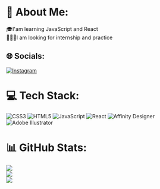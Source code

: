 # 💫 About Me:
🎓I'am learning JavaScript and React<br>👨🏻‍💻I am looking for internship and practice


## 🌐 Socials:
[![Instagram](https://img.shields.io/badge/Instagram-%23E4405F.svg?logo=Instagram&logoColor=white)](https://instagram.com/bardadymr) 

# 💻 Tech Stack:
![CSS3](https://img.shields.io/badge/css3-%231572B6.svg?style=for-the-badge&logo=css3&logoColor=white) ![HTML5](https://img.shields.io/badge/html5-%23E34F26.svg?style=for-the-badge&logo=html5&logoColor=white) ![JavaScript](https://img.shields.io/badge/javascript-%23323330.svg?style=for-the-badge&logo=javascript&logoColor=%23F7DF1E) ![React](https://img.shields.io/badge/react-%2320232a.svg?style=for-the-badge&logo=react&logoColor=%2361DAFB) ![Affinity Designer](https://img.shields.io/badge/affinitydesginer-%231B72BE.svg?style=for-the-badge&logo=affinity-designer&logoColor=white) ![Adobe Illustrator](https://img.shields.io/badge/adobeillustrator-%23FF9A00.svg?style=for-the-badge&logo=adobeillustrator&logoColor=white)
# 📊 GitHub Stats:
![](https://github-readme-stats.vercel.app/api?username=bardadymr&theme=dark&hide_border=false&include_all_commits=false&count_private=false)<br/>
![](https://github-readme-streak-stats.herokuapp.com/?user=bardadymr&theme=dark&hide_border=false)<br/>
![](https://github-readme-stats.vercel.app/api/top-langs/?username=bardadymr&theme=dark&hide_border=false&include_all_commits=false&count_private=false&layout=compact)

